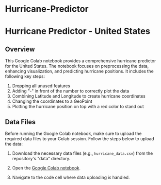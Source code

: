 # Hurricane-Predictor

# Hurricane Predictor - United States

## Overview

This Google Colab notebook provides a comprehensive hurricane predictor for the United States. The notebook focuses on preprocessing the data, enhancing visualization, and predicting hurricane positions. It includes the following key steps:

1. Dropping all unused features
2. Adding "-" in front of the number to correctly plot the data
3. Combining Latitude and Longitude to create hurricane coordinates
4. Changing the coordinates to a GeoPoint
5. Plotting the hurricane position on top with a red color to stand out

## Data Files

Before running the Google Colab notebook, make sure to upload the required data files to your Colab session. Follow the steps below to upload the data:

1. Download the necessary data files (e.g., `hurricane_data.csv`) from the repository's "data" directory.

2. Open the [Google Colab notebook](hurricane_predictor.ipynb).

3. Navigate to the code cell where data uploading is handled.
